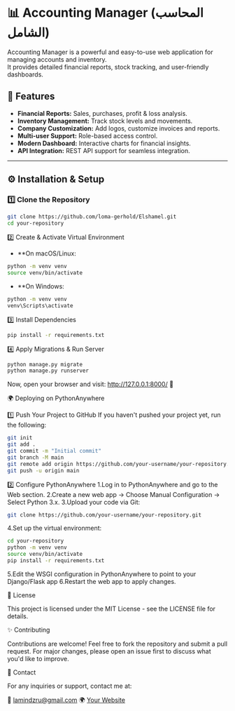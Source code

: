 # 📊 Accounting Manager (المحاسب الشامل)

Accounting Manager is a powerful and easy-to-use web application for managing accounts and inventory.  
It provides detailed financial reports, stock tracking, and user-friendly dashboards.  

## 🚀 Features
- **Financial Reports:** Sales, purchases, profit & loss analysis.
- **Inventory Management:** Track stock levels and movements.
- **Company Customization:** Add logos, customize invoices and reports.
- **Multi-user Support:** Role-based access control.
- **Modern Dashboard:** Interactive charts for financial insights.
- **API Integration:** REST API support for seamless integration.

---

## ⚙️ Installation & Setup

### 1️⃣ Clone the Repository

```bash
git clone https://github.com/loma-gerhold/Elshamel.git
cd your-repository
```
2️⃣ Create & Activate Virtual Environment

- **On macOS/Linux:
```bash
python -m venv venv
source venv/bin/activate
```
- **On Windows:
```bash
python -m venv venv
venv\Scripts\activate
```
3️⃣ Install Dependencies

```bash
pip install -r requirements.txt
```
4️⃣ Apply Migrations & Run Server

```bash
python manage.py migrate
python manage.py runserver
```
Now, open your browser and visit: http://127.0.0.1:8000/ 🎉

🌍 Deploying on PythonAnywhere

1️⃣ Push Your Project to GitHub
If you haven't pushed your project yet, run the following:
```bash
git init
git add .
git commit -m "Initial commit"
git branch -M main
git remote add origin https://github.com/your-username/your-repository.git
git push -u origin main
```
2️⃣ Configure PythonAnywhere
1.Log in to PythonAnywhere and go to the Web section.
2.Create a new web app → Choose Manual Configuration → Select Python 3.x.
3.Upload your code via Git:
```bash
git clone https://github.com/your-username/your-repository.git
```
4.Set up the virtual environment:
```bash
cd your-repository
python -m venv venv
source venv/bin/activate
pip install -r requirements.txt
```
5.Edit the WSGI configuration in PythonAnywhere to point to your Django/Flask app
6.Restart the web app to apply changes.

📜 License

This project is licensed under the MIT License - see the LICENSE file for details.

✨ Contributing

Contributions are welcome! Feel free to fork the repository and submit a pull request.
For major changes, please open an issue first to discuss what you'd like to improve.

📩 Contact

For any inquiries or support, contact me at:

📧 lamindzru@gmail.com
🌍 [Your Website](https://files.dz-gsmdz.site/)









